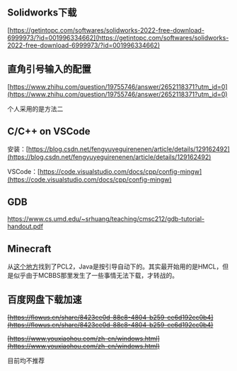 ## Solidworks下载

[https://getintopc.com/softwares/solidworks-2022-free-download-6999973/?id=001996334662](https://getintopc.com/softwares/solidworks-2022-free-download-6999973/?id=001996334662)

## 直角引号输入的配置

[https://www.zhihu.com/question/19755746/answer/2652118371?utm_id=0](https://www.zhihu.com/question/19755746/answer/2652118371?utm_id=0)

个人采用的是方法二

## C/C++ on VSCode

安装：[https://blog.csdn.net/fengyuyeguirenenen/article/details/129162492](https://blog.csdn.net/fengyuyeguirenenen/article/details/129162492)

VSCode：[https://code.visualstudio.com/docs/cpp/config-mingw](https://code.visualstudio.com/docs/cpp/config-mingw)

## GDB

https://www.cs.umd.edu/~srhuang/teaching/cmsc212/gdb-tutorial-handout.pdf

## Minecraft

从[这个地方](https://www.mcnav.net/)找到了PCL2，Java是按引导自动下的。其实最开始用的是HMCL，但是似乎由于MCBBS那里发生了一些事情无法下载，才转战的。

## 百度网盘下载加速

~~[https://flowus.cn/share/8423ce0d-88c8-4804-b259-ce6d192cc0b4](https://flowus.cn/share/8423ce0d-88c8-4804-b259-ce6d192cc0b4)~~

~~[https://www.youxiaohou.com/zh-cn/windows.html](https://www.youxiaohou.com/zh-cn/windows.html)~~

目前均不推荐
